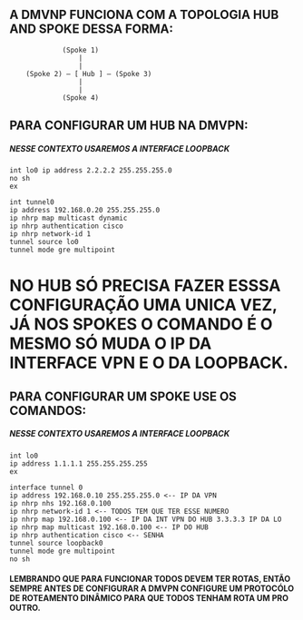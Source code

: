 
## A DMVNP FUNCIONA COM A TOPOLOGIA HUB AND SPOKE DESSA FORMA:



```
             (Spoke 1)
                 |
                 |
    (Spoke 2) — [ Hub ] — (Spoke 3)
                 |
                 |
             (Spoke 4)

```




## PARA CONFIGURAR UM HUB NA DMVPN:
##### NESSE CONTEXTO USAREMOS A INTERFACE LOOPBACK
```
int lo0 ip address 2.2.2.2 255.255.255.0
no sh
ex

int tunnel0
ip address 192.168.0.20 255.255.255.0
ip nhrp map multicast dynamic
ip nhrp authentication cisco
ip nhrp network-id 1
tunnel source lo0
tunnel mode gre multipoint
```
# NO HUB SÓ PRECISA FAZER ESSSA CONFIGURAÇÃO UMA UNICA VEZ, JÁ NOS SPOKES O COMANDO É O MESMO SÓ MUDA O IP  DA INTERFACE VPN E O DA LOOPBACK.


## PARA CONFIGURAR UM SPOKE USE OS COMANDOS:

##### NESSE CONTEXTO USAREMOS A INTERFACE LOOPBACK
```
int lo0
ip address 1.1.1.1 255.255.255.255
ex

interface tunnel 0
ip address 192.168.0.10 255.255.255.0 <-- IP DA VPN
ip nhrp nhs 192.168.0.100
ip nhrp network-id 1 <-- TODOS TEM QUE TER ESSE NUMERO
ip nhrp map 192.168.0.100 <-- IP DA INT VPN DO HUB 3.3.3.3 IP DA LO
ip nhrp map multicast 192.168.0.100 <-- IP DO HUB
ip nhrp authentication cisco <-- SENHA
tunnel source loopback0
tunnel mode gre multipoint 
no sh
```

#### LEMBRANDO QUE PARA FUNCIONAR TODOS DEVEM TER ROTAS, ENTÃO SEMPRE ANTES DE CONFIGURAR A DMVPN CONFIGURE UM PROTOCÓLO DE ROTEAMENTO DINÂMICO PARA QUE TODOS TENHAM ROTA UM PRO OUTRO.
